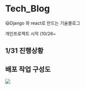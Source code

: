 # Tech_Blog
😃Django 와 react로 만드는 기술블로그  

개인프로젝트 시작 (10/26~

## 1/31 진행상황
<h2>배포 작업 구성도</h2>
<div style={{display:flex}}>
  <img src="https://user-images.githubusercontent.com/48875061/106361240-3872f400-6360-11eb-8c74-ee8ab2271cbf.png" />


</div>



